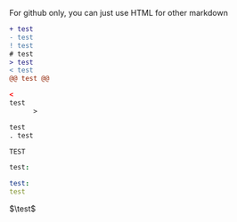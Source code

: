 For github only, you can just use HTML for other markdown
```diff
+ test
- test
! test
# test
> test
< test
@@ test @@
```
```html
<
test  
      >
```
```css
test
. test
```
```python 
TEST
```
```coffee
test:
```
```yaml
test:
test
```
$\test$
